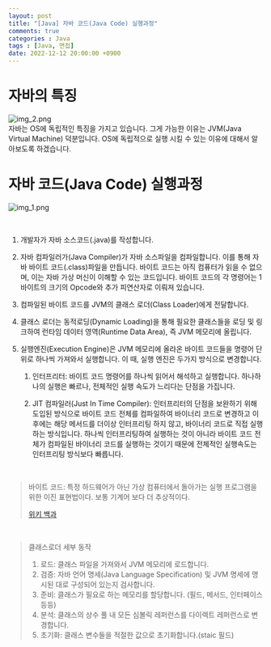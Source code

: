 ```yaml
---
layout: post
title: "[Java] 자바 코드(Java Code) 실행과정"
comments: true
categories : Java
tags : [Java, 면접]
date: 2022-12-12 20:00:00 +0900
---
```


# 자바의 특징

![img_2.png](https://user-images.githubusercontent.com/74996516/207040612-77009548-0ec7-4b1f-9c94-e5ab7edd4bae.png)  
자바는 OS에 독립적인 특징을 가지고 있습니다.
그게 가능한 이유는 JVM(Java Virtual Machine) 덕분입니다.
OS에 독립적으로 실행 시킬 수 있는 이유에 대해서 알아보도록 하겠습니다.

# 자바 코드(Java Code) 실행과정

![img_1.png](https://user-images.githubusercontent.com/74996516/207040570-555245af-01ce-49ca-ae7b-4f1596ac7940.png)

<br>

1. 개발자가 자바 소스코드(.java)를 작성합니다.

2. 자바 컴파일러가(Java Compiler)가 자바 소스파일을 컴파일합니다.
   이를 통해 자바 바이트 코드(.class)파일을 만듭니다.
   바이트 코드는 아직 컴퓨터가 읽을 수 없으며, 이는 자바 가상 머신이 이해할 수 있는 코드입니다.
   바이트 코드의 각 명령어는 1바이트의 크기의 Opcode와 추가 피연산자로 이뤄져 있습니다.

3. 컴파일된 바이트 코드를 JVM의 클래스 로더(Class Loader)에게 전달합니다.

4. 클래스 로더는 동적로딩(Dynamic Loading)을 통해 필요한 클래스들을 로딩 및 링크하여 런타임 데이터 영역(Runtime Data Area), 즉 JVM 메모리에 올립니다.

5. 실행엔진(Execution Engine)은 JVM 메모리에 올라온 바이트 코드들을 명령어 단위로 하나씩 가져와서 실행합니다.
   이 때, 실행 엔진은 두가지 방식으로 변경합니다.

    1. 인터프리터: 바이트 코드 명령어를 하나씩 읽어서 해석하고 실행합니다. 하나하나의 실행은 빠르나, 전체적인 실행 속도가 느리다는 단점을 가집니다.

    2. JIT 컴파일러(Just In Time Compiler): 인터프리터의 단점을 보완하기 위해 도입된 방식으로 바이트 코드 전체를 컴파일하여 바이너리 코드로 변경하고
       이후에는 해당 메서드를 더이상 인터프리팅 하지 않고, 바이너리 코드로 직접 실행하는 방식입니다.
       하나씩 인터프리팅하여 실행하는 것이 아니라 바이트 코드 전체가 컴파일된 바이너리 코드를 실행하는 것이기 때문에 전체적인 실행속도는 인터프리팅 방식보다 빠릅니다.

<br>

> 바이트 코드: 특정 하드웨어가 아닌 가상 컴퓨터에서 돌아가는 실행 프로그램을 위한 이진 표현법이다. 보통 기계어 보다 더 추상적이다.
>
> [위키 백과](https://ko.wikipedia.org/wiki/%EB%B0%94%EC%9D%B4%ED%8A%B8%EC%BD%94%EB%93%9C)

<br>

> 클래스로더 세부 동작
>
> 1. 로드: 클래스 파일을 가져와서 JVM 메모리에 로드합니다.
> 2. 검증: 자바 언어 명세(Java Language Specification) 및 JVM 명세에 명시된 대로 구성되어 있는지 검사합니다.
> 3. 준비: 클래스가 필요로 하는 메모리를 할당합니다. (필드, 메서드, 인터페이스 등등)
> 4. 분석: 클래스의 상수 풀 내 모든 심볼릭 레퍼런스를 다이렉트 레퍼런스로 변경합니다.
> 5. 초기화: 클래스 변수들을 적절한 값으로 초기화합니다.(staic 필드)

 

